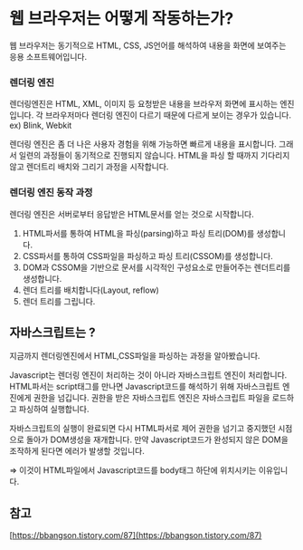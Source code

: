 # 웹 브라우저는 어떻게 작동하는가?

웹 브라우저는 동기적으로 HTML, CSS, JS언어를 해석하여 내용을 화면에 보여주는 응용 소프트웨어입니다.

### 렌더링 엔진

렌더링엔진은 HTML, XML, 이미지 등 요청받은 내용을 브라우저 화면에 표시하는 엔진입니다. 각 브라우저마다 렌더링 엔진이 다르기 때문에 다르게 보이는 경우가 있습니다. ex) Blink, Webkit

렌더링 엔진은 좀 더 나은 사용자 경험을 위해 가능하면 빠르게 내용을 표시합니다. 그래서 일련의 과정들이 동기적으로 진행되지 않습니다. HTML을 파싱 할 때까지 기다리지 않고 렌더트리 배치와 그리기 과정을 시작합니다.


### 렌더링 엔진 동작 과정

렌더링 엔진은 서버로부터 응답받은 HTML문서를 얻는 것으로 시작합니다.

1. HTML파서를  통하여 HTML을 파싱(parsing)하고 파싱 트리(DOM)를 생성합니다.
2. CSS파서를 통하여 CSS파일을 파싱하고 파싱 트리(CSSOM)를 생성합니다.
3. DOM과 CSSOM을 기반으로 문서를 시각적인 구성요소로 만들어주는 렌더트리를 생성합니다.
4. 렌더 트리를 배치합니다(Layout, reflow)
5. 렌더 트리를 그립니다.

## 자바스크립트는 ?

지금까지 렌더링엔진에서 HTML,CSS파일을 파싱하는 과정을 알아봤습니다.

Javascript는 렌더링 엔진이 처리하는 것이 아니라 자바스크립트 엔진이 처리합니다. HTML파서는 script태그를 만나면 Javascript코드를 해석하기 위해 자바스크립트 엔진에게 권한을 넘깁니다. 권한을 받은 자바스크립트 엔진은 자바스크립트 파일을 로드하고 파싱하여 실행합니다. 

자바스크립트의 실행이 완료되면 다시 HTML파서로 제어 권한을 넘기고 중지했던 시점으로 돌아가 DOM생성을 재개합니다. 만약 Javascript코드가 완성되지 않은 DOM을 조작하게 된다면 에러가 발생할 것입니다.

⇒ 이것이 HTML파일에서 Javascript코드를 body태그 하단에 위치시키는 이유입니다.

## 참고

[https://bbangson.tistory.com/87](https://bbangson.tistory.com/87)

